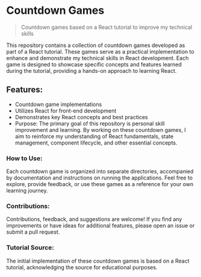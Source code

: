 # Countdown Games

> Countdown games based on a React tutorial to improve my technical skills

This repository contains a collection of countdown games developed as part of a React tutorial. These games serve as a practical implementation to enhance and demonstrate my technical skills in React development. Each game is designed to showcase specific concepts and features learned during the tutorial, providing a hands-on approach to learning React.

## Features:

- Countdown game implementations
- Utilizes React for front-end development
- Demonstrates key React concepts and best practices
- Purpose:
  The primary goal of this repository is personal skill improvement and learning. By working on these countdown games, I aim to reinforce my understanding of React fundamentals, state management, component lifecycle, and other essential concepts.

### How to Use:

Each countdown game is organized into separate directories, accompanied by documentation and instructions on running the applications. Feel free to explore, provide feedback, or use these games as a reference for your own learning journey.

### Contributions:

Contributions, feedback, and suggestions are welcome! If you find any improvements or have ideas for additional features, please open an issue or submit a pull request.

### Tutorial Source:

The initial implementation of these countdown games is based on a React tutorial, acknowledging the source for educational purposes.
